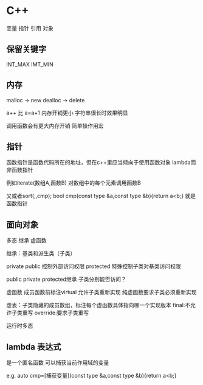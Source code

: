 # C++

变量 指针 引用 对象

## 保留关键字

INT_MAX IMT_MIN

## 内存

malloc -> new
dealloc -> delete

a++ 比 a=a+1 内存开销更小 字符串很长时效果明显

调用函数会有更大内存开销 简单操作用宏

## 指针

函数指针是函数代码所在的地址，但在c++里应当倾向于使用函数对象 lambda而非函数指针

例如iterate(数组A,函数B) 对数组中的每个元素调用函数B

又或者sort(,,cmp);  bool cmp(const type &a,const type &b){return a<b;} 就是函数指针

## 面向对象

多态 继承 虚函数

继承：基类和派生类（子类）

private public 控制外部访问权限
protected 特殊控制子类对基类访问权限

public private protected继承 子类分别能否访问？

虚函数 成员函数前标注virtual 允许子类重新实现 纯虚函数要求子类必须重新实现

虚表：子类隐藏的成员数组，标注每个虚函数具体指向哪一个实现版本
final:不允许子类重写 override:要求子类重写

运行时多态

## lambda 表达式

是一个匿名函数 可以捕获当前作用域的变量

e.g. auto cmp=[捕获变量](const type &a,const type &b){return a<b;}
